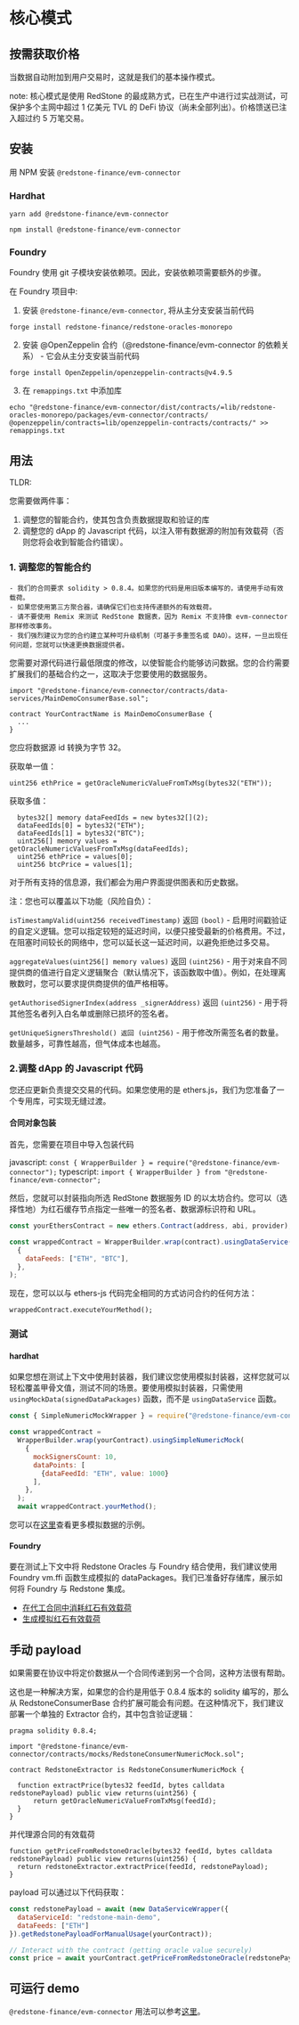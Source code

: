 
# 核心模式

## 按需获取价格

当数据自动附加到用户交易时，这就是我们的基本操作模式。

note: 核心模式是使用 RedStone 的最成熟方式，已在生产中进行过实战测试，可保护多个主网中超过 1 亿美元 TVL 的 DeFi 协议（尚未全部列出）。价格馈送已注入超过约 5 万笔交易。

## 安装

用 NPM 安装 `@redstone-finance/evm-connector`

### Hardhat

`yarn add @redstone-finance/evm-connector`

`npm install @redstone-finance/evm-connector`

### Foundry

Foundry 使用 git 子模块安装依赖项。因此，安装依赖项需要额外的步骤。

在 Foundry 项目中:

1. 安装 `@redstone-finance/evm-connector`, 将从主分支安装当前代码

`forge install redstone-finance/redstone-oracles-monorepo`

2. 安装 @OpenZeppelin 合约（@redstone-finance/evm-connector 的依赖关系） - 它会从主分支安装当前代码

`forge install OpenZeppelin/openzeppelin-contracts@v4.9.5`

3. 在 `remappings.txt` 中添加库

```
echo "@redstone-finance/evm-connector/dist/contracts/=lib/redstone-oracles-monorepo/packages/evm-connector/contracts/
@openzeppelin/contracts=lib/openzeppelin-contracts/contracts/" >> remappings.txt
```


## 用法

TLDR:

您需要做两件事：

1. 调整您的智能合约，使其包含负责数据提取和验证的库
2. 调整您的 dApp 的 Javascript 代码，以注入带有数据源的附加有效载荷（否则您将会收到智能合约错误）。

### 1. 调整您的智能合约

```
- 我们的合同要求 solidity > 0.8.4。如果您的代码是用旧版本编写的，请使用手动有效载荷。
- 如果您使用第三方聚合器，请确保它们也支持传递额外的有效载荷。
- 请不要使用 Remix 来测试 RedStone 数据表，因为 Remix 不支持像 evm-connector 那样修改事务。
- 我们强烈建议为您的合约建立某种可升级机制（可基于多重签名或 DAO）。这样，一旦出现任何问题，您就可以快速更换数据提供者。
```

您需要对源代码进行最低限度的修改，以使智能合约能够访问数据。您的合约需要扩展我们的基础合约之一，这取决于您要使用的数据服务。


```solidity
import "@redstone-finance/evm-connector/contracts/data-services/MainDemoConsumerBase.sol";

contract YourContractName is MainDemoConsumerBase {
  ...
}
```

您应将数据源 id 转换为字节 32。

获取单一值：

`uint256 ethPrice = getOracleNumericValueFromTxMsg(bytes32("ETH"));`

获取多值：

```solidity
  bytes32[] memory dataFeedIds = new bytes32[](2);
  dataFeedIds[0] = bytes32("ETH");
  dataFeedIds[1] = bytes32("BTC");
  uint256[] memory values = getOracleNumericValuesFromTxMsg(dataFeedIds);
  uint256 ethPrice = values[0];
  uint256 btcPrice = values[1];
```

对于所有支持的信息源，我们都会为用户界面提供图表和历史数据。


注：您也可以覆盖以下功能（风险自负）：

`isTimestampValid(uint256 receivedTimestamp)` 返回 `(bool)` - 启用时间戳验证的自定义逻辑。您可以指定较短的延迟时间，以便只接受最新的价格费用。不过，在阻塞时间较长的网络中，您可以延长这一延迟时间，以避免拒绝过多交易。

`aggregateValues(uint256[] memory values)` 返回 `(uint256)` - 用于对来自不同提供商的值进行自定义逻辑聚合（默认情况下，该函数取中值）。例如，在处理离散数时，您可以要求提供商提供的值严格相等。

`getAuthorisedSignerIndex(address _signerAddress)` 返回 `(uint256)` - 用于将其他签名者列入白名单或删除已损坏的签名者。

`getUniqueSignersThreshold() 返回 (uint256)` - 用于修改所需签名者的数量。数量越多，可靠性越高，但气体成本也越高。


### 2.调整 dApp 的 Javascript 代码

您还应更新负责提交交易的代码。如果您使用的是 ethers.js，我们为您准备了一个专用库，可实现无缝过渡。

#### 合同对象包装

首先，您需要在项目中导入包装代码

javascript: `const { WrapperBuilder } = require("@redstone-finance/evm-connector");`
typescript: `import { WrapperBuilder } from "@redstone-finance/evm-connector";`

然后，您就可以封装指向所选 RedStone 数据服务 ID 的以太坊合约。您可以（选择性地）为红石缓存节点指定一些唯一的签名者、数据源标识符和 URL。

```javascript
const yourEthersContract = new ethers.Contract(address, abi, provider);

const wrappedContract = WrapperBuilder.wrap(contract).usingDataService(
  {
    dataFeeds: ["ETH", "BTC"],
  },
);
```

现在，您可以以与 ethers-js 代码完全相同的方式访问合约的任何方法：

`wrappedContract.executeYourMethod();`


### 测试

#### hardhat

如果您想在测试上下文中使用封装器，我们建议您使用模拟封装器，这样您就可以轻松覆盖甲骨文值，测试不同的场景。要使用模拟封装器，只需使用 `usingMockData(signedDataPackages)` 函数，而不是 `usingDataService` 函数。

```javascript
const { SimpleNumericMockWrapper } = require("@redstone-finance/evm-connector/dist/src/wrappers/SimpleMockNumericWrapper");

const wrappedContract =
  WrapperBuilder.wrap(yourContract).usingSimpleNumericMock(
    {
      mockSignersCount: 10,
      dataPoints: [
        {dataFeedId: "ETH", value: 1000}
      ],
    },
  );
  await wrappedContract.yourMethod();
```

您可以在[这里](https://github.com/redstone-finance/redstone-oracles-monorepo/tree/main/packages/evm-connector/test/mock-wrapper)查看更多模拟数据的示例。

#### Foundry

要在测试上下文中将 Redstone Oracles 与 Foundry 结合使用，我们建议使用 Foundry vm.ffi 函数生成模拟的 dataPackages。我们已准备好存储库，展示如何将 Foundry 与 Redstone 集成。

- [在代工合同中消耗红石有效载荷](https://github.com/redstone-finance/minimal-foundry-repo/blob/main/test/Counter.t.sol)
- [生成模拟红石有效载荷](https://github.com/redstone-finance/minimal-foundry-repo/blob/main/getRedstonePayload.js)


## 手动 payload

如果需要在协议中将定价数据从一个合同传递到另一个合同，这种方法很有帮助。

这也是一种解决方案，如果您的合约是用低于 0.8.4 版本的 solidity 编写的，那么从 RedstoneConsumerBase 合约扩展可能会有问题。在这种情况下，我们建议部署一个单独的 Extractor 合约，其中包含验证逻辑：

```solidity
pragma solidity 0.8.4;

import "@redstone-finance/evm-connector/contracts/mocks/RedstoneConsumerNumericMock.sol";

contract RedstoneExtractor is RedstoneConsumerNumericMock {

  function extractPrice(bytes32 feedId, bytes calldata redstonePayload) public view returns(uint256) {
      return getOracleNumericValueFromTxMsg(feedId);
  }
}
```

并代理源合同的有效载荷

```solidity
function getPriceFromRedstoneOracle(bytes32 feedId, bytes calldata redstonePayload) public view returns(uint256) {
  return redstoneExtractor.extractPrice(feedId, redstonePayload);
}
```

payload 可以通过以下代码获取：

```javascript
const redstonePayload = await (new DataServiceWrapper({
  dataServiceId: "redstone-main-demo",
  dataFeeds: ["ETH"]
}).getRedstonePayloadForManualUsage(yourContract));

// Interact with the contract (getting oracle value securely)
const price = await yourContract.getPriceFromRedstoneOracle(redstonePayload);
```

## 可运行 demo

`@redstone-finance/evm-connector` 用法可以参考[这里](https://github.com/redstone-finance/redstone-evm-examples)。
